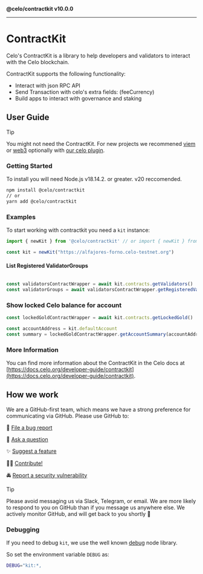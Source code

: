 **@celo/contractkit v10.0.0**

***

# ContractKit

Celo's ContractKit is a library to help developers and validators to interact with the Celo blockchain.

ContractKit supports the following functionality:

- Interact with json RPC API
- Send Transaction with celo's extra fields: (feeCurrency)
- Build apps to interact with governance and staking

## User Guide

> [!TIP]
> You might not need the ContractKit. For new projects we recommened [viem](https://viem.sh/docs/chains/celo) or [web3](https://www.npmjs.com/package/web3) optionally with [our celo plugin](https://www.npmjs.com/package/@celo/web3-plugin-transaction-types). 

### Getting Started

To install you will need Node.js v18.14.2. or greater. v20 reccomended.

```bash
npm install @celo/contractkit
// or
yarn add @celo/contractkit
```

### Examples

To start working with contractkit you need a `kit` instance:

```ts
import { newKit } from '@celo/contractkit' // or import { newKit } from '@celo/contractkit/lib/mini-kit'

const kit = newKit("https://alfajores-forno.celo-testnet.org")

```

#### List Registered ValidatorGroups

```ts

const validatorsContractWrapper = await kit.contracts.getValidators()
const validatorGroups = await validatorsContractWrapper.getRegisteredValidatorGroups()

```

### Show locked Celo balance for account

```ts
const lockedGoldContractWrapper = await kit.contracts.getLockedGold()

const accountAddress = kit.defaultAccount 
const summary = lockedGoldContractWrapper.getAccountSummary(accountAddress!)

```

### More Information

You can find more information about the ContractKit in the Celo docs at [https://docs.celo.org/developer-guide/contractkit](https://docs.celo.org/developer-guide/contractkit).

## How we work

We are a GitHub-first team, which means we have a strong preference for communicating via GitHub.
Please use GitHub to:

🐞 [File a bug report](https://github.com/celo-org/developer-tooling/issues/new/choose)

💬 [Ask a question](https://github.com/celo-org/developer-tooling/discussions)

✨ [Suggest a feature](https://github.com/celo-org/developer-tooling/issues/new/choose)

🧑‍💻 [Contribute!](/CONTRIBUTING.md)

🚔 [Report a security vulnerability](https://github.com/celo-org/developer-tooling/issues/new/choose)

> [!TIP]
>
> Please avoid messaging us via Slack, Telegram, or email. We are more likely to respond to you on
> GitHub than if you message us anywhere else. We actively monitor GitHub, and will get back to you shortly 🌟

### Debugging

If you need to debug `kit`, we use the well known [debug](https://github.com/visionmedia/debug) node library.

So set the environment variable `DEBUG` as:

```bash
DEBUG="kit:*,
```
